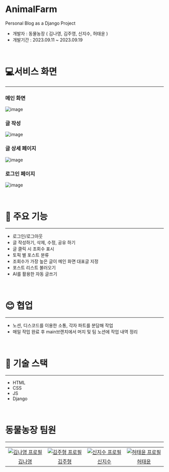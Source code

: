 # AnimalFarm
Personal Blog as a Django Project

- 개발자 : 동물농장 ( 김나영, 김주영, 신지수, 허태윤 )
- 개발기간 : 2023.09.11 ~ 2023.09.19

<br />

# 💻서비스 화면
***
### 메인 화면
![image](https://github.com/bnz18/AnimalFarm/assets/135521917/c7885b06-3746-42a4-a684-ec5519a9a8e0)

### 글 작성
![image](https://github.com/bnz18/AnimalFarm/assets/135521917/f046b8eb-9201-46ed-8367-bf5a153bf38c)

### 글 상세 페이지
![image](https://github.com/bnz18/AnimalFarm/assets/135521917/d14d1491-9dab-4711-8934-18d90474a434)

### 로그인 페이지
![image](https://github.com/bnz18/AnimalFarm/assets/135521917/15d5fefc-72a0-4e53-b9de-2c0713412a22)

<br />


# 📢 주요 기능
***
- 로그인/로그아웃
- 글 작성하기, 삭제, 수정, 공유 하기
- 글 클릭 시 조회수 표시
- 토픽 별 포스트 분류
- 조회수가 가장 높은 글이 메인 화면 대표글 지정
- 포스트 리스트 불러오기
- AI를 활용한 자동 글쓰기

<br />

# 😊 협업
***
- 노션, 디스코드를 이용한 소통, 각자 파트를 분담해 작업
- 매일 작업 완료 후 main브랜치에서 머지 및 팀 노션에 작업 내역 정리

<br />
 
# 🔨 기술 스택
***
- HTML
- CSS
- JS
- Django

<br />

# 동물농장 팀원
***
<table>
  <tr>
    <td align="center" width="150px">
      <a href="https://github.com/KimChaeHong" target="_blank">
        <img src="https://avatars.githubusercontent.com/u/85244599?v=4" alt="김나영 프로필" />
      </a>
    </td>
    <td align="center" width="150px">
      <a href="https://github.com/juni9797" target="_blank">
        <img src="https://avatars.githubusercontent.com/u/132365165?v=4" alt="김주형 프로필" />
      </a>
    </td>
    <td align="center" width="150px">
      <a href="https://github.com/NewJiSoo" target="_blank">
        <img src="https://avatars.githubusercontent.com/u/135521917?v=4" alt="신지수 프로필" />
      </a>
    </td>
    <td align="center" width="150px">
      <a href="https://github.com/Yumi-Heo" target="_blank">
        <img src="https://avatars.githubusercontent.com/u/101459428?v=4" alt="허태윤 프로필" />
      </a>
    </td>
  </tr>
  <tr>
    <td align="center">
      <a href="https://github.com/Ethanall94" target="_blank">
        김나영
      </a>
    </td>
    <td align="center">
      <a href="https://github.com/JKim04" target="_blank">
        김주형
      </a>
    </td>
    <td align="center">
      <a href="https://github.com/NewJiSoo" target="_blank">
        신지수
      </a>
    </td>
    <td align="center">
      <a href="https://github.com/bnz18" target="_blank">
        허태윤
      </a>
    </td>
  </tr>
</table>

<br />
  
  
